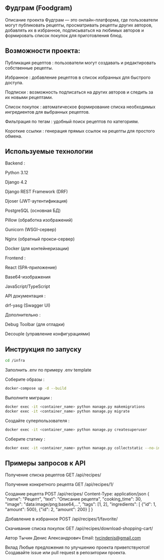 ## Фудграм (Foodgram)
Описание проекта
Фудграм — это онлайн-платформа, где пользователи могут публиковать рецепты, просматривать рецепты других авторов, добавлять их в избранное, подписываться на любимых авторов и формировать список покупок для приготовления блюд.

## Возможности проекта:
Публикация рецептов : пользователи могут создавать и редактировать собственные рецепты.

Избранное : добавление рецептов в список избранных для быстрого доступа.

Подписки : возможность подписаться на других авторов и следить за их новыми рецептами.

Список покупок : автоматическое формирование списка необходимых ингредиентов для выбранных рецептов.

Фильтрация по тегам : удобный поиск рецептов по категориям.

Короткие ссылки : генерация прямых ссылок на рецепты для простого обмена.

## Используемые технологии
Backend :

Python 3.12

Django 4.2

Django REST Framework (DRF)

Djoser (JWT-аутентификация)

PostgreSQL (основная БД)

Pillow (обработка изображений)

Gunicorn (WSGI-сервер)

Nginx (обратный прокси-сервер)

Docker (для контейнеризации)

Frontend :

React (SPA-приложение)

Base64-изображения

JavaScript/TypeScript

API документация :

drf-yasg (Swagger UI)

Дополнительно :

Debug Toolbar (для отладки)

Decouple (управление конфигурациями)

## Инструкция по запуску
```bash
cd /infra 
```

Заполнить .env по примеру .env template

Соберите образы :
```bash
docker-compose up -d --build
```
Выполните миграции :
```bash
docker exec -it <container_name> python manage.py makemigrations
docker exec -it <container_name> python manage.py migrate
```
Создайте суперпользователя :
```bash
docker exec -it <container_name> python manage.py createsuperuser
```
Соберите статику :
```bash
docker exec -it <container_name> python manage.py collectstatic --no-input
```

## Примеры запросов к API
Получение списка рецептов
GET /api/recipes/

Получение конкретного рецепта
GET /api/recipes/1/

Создание рецепта
POST /api/recipes/
Content-Type: application/json
{
  "name": "Рецепт",
  "text": "Описание рецепта",
  "cooking_time": 30,
  "image": "data:image/png;base64,...",
  "tags": [1, 2],
  "ingredients": [
    {"id": 1, "amount": 500},
    {"id": 2, "amount": 200}
  ]
}

Добавление в избранное
POST /api/recipes/1/favorite/

Скачивание списка покупок
GET /api/recipes/download-shopping-cart/

Автор
Тычин Денис Александрович
Email: tycindenis@gmail.com

Вклад
Любые предложения по улучшению проекта приветствуются! Создавайте issue или pull request в репозитории проекта.
